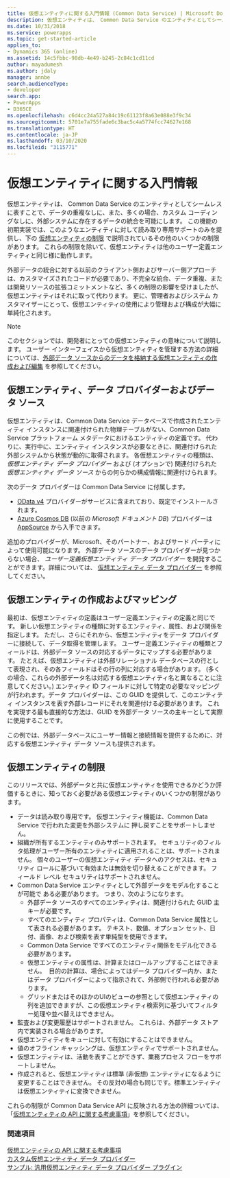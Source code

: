```yaml
---
title: 仮想エンティティに関する入門情報 (Common Data Service) | Microsoft Docs
description: 仮想エンティティは、 Common Data Service のエンティティとしてシームレスに表すことで、データの重複なしに、また、多くの場合、カスタム コーディングなしに、外部システムに存在するデータの統合を可能にします。
ms.date: 10/31/2018
ms.service: powerapps
ms.topic: get-started-article
applies_to:
- Dynamics 365 (online)
ms.assetid: 14c5fbbc-98db-4e49-b245-2c84c1cd11cd
author: mayadumesh
ms.author: jdaly
manager: annbe
search.audienceType:
- developer
search.app:
- PowerApps
- D365CE
ms.openlocfilehash: c6d4cc24a527a84c19c61123f8a63e088e3f9c34
ms.sourcegitcommit: 5701e7a755fade6c3bac5c4a5774fcc74627e168
ms.translationtype: HT
ms.contentlocale: ja-JP
ms.lasthandoff: 03/10/2020
ms.locfileid: "3115771"
---
```

# <a name="get-started-with-virtual-entities"></a>仮想エンティティに関する入門情報

仮想エンティティは、 Common Data Service のエンティティとしてシームレスに表すことで、データの重複なしに、また、多くの場合、カスタム コーディングなしに、外部システムに存在するデータの統合を可能にします。 この機能の初期実装では、このようなエンティティに対して読み取り専用サポートのみを提供し、下の [仮想エンティティの制限](#limitations-of-virtual-entities) で説明されているその他のいくつかの制限があります。 これらの制限を除いて、仮想エンティティは他のユーザー定義エンティティと同じ様に動作します。 

外部データの統合に対する以前のクライアント側およびサーバー側アプローチは、カスタマイズされたコードが必要であり、不完全な統合、データ重複、または開発リソースの拡張コミットメントなど、多くの制限の影響を受けましたが、仮想エンティティはそれに取って代わります。  更に、管理者およびシステム カスタマイザーにとって、仮想エンティティの使用により管理および構成が大幅に単純化されます。

> [!NOTE]
> このセクションでは、開発者にとっての仮想エンティティの意味について説明します。 ユーザー インターフェイスから仮想エンティティを管理する方法の詳細については、[外部データ ソースからのデータを格納する仮想エンティティの作成および編集](../../../maker/common-data-service/create-edit-virtual-entities.md) を参照してください。

## <a name="virtual-entities-data-providers-and-data-sources"></a>仮想エンティティ、データ プロバイダーおよびデータ ソース

仮想エンティティは、Common Data Service データベースで作成されたエンティティ インスタンスに関連付けられた物理テーブルがない、Common Data Service プラットフォーム メタデータにおけるエンティティの定義です。 代わりに、実行中に、エンティティ インスタンスが必要なときに、関連付けられた外部システムから状態が動的に取得されます。 各仮想エンティティの種類は、 *仮想エンティティ データ プロバイダー* および (オプションで) 関連付けられた *仮想エンティティ データ ソース* からの何らかの構成情報に関連付けられます。 

<!-- TODO:
A data provider is a particular type of Common Data Service plug-in, which is registered against CRUD events that occur in the platform. This initial release only supports READ operations. More information: [Write a plug-in](../write-plugin.md) -->

次のデータ プロバイダーは Common Data Service に付属します。
- [OData v4](https://www.odata.org/documentation/) プロバイダーがサービスに含まれており、既定でインストールされます。
- [Azure Cosmos DB](https://docs.microsoft.com/azure/cosmos-db) (以前の *Microsoft ドキュメント DB*) プロバイダーは [AppSource](https://appsource.microsoft.com) から入手できます。

追加のプロバイダーが、Microsoft、そのパートナー、およびサード パーティによって使用可能になります。 外部データ ソースのデータ プロバイダーが見つからない場合、 *ユーザー定義仮想エンティティ データ プロバイダー* を開発することができます。詳細については、 [仮想エンティティ データ プロバイダー](custom-ve-data-providers.md) を参照してください。

## <a name="virtual-entity-creation-and-mapping"></a>仮想エンティティの作成およびマッピング

最初は、仮想エンティティの定義はユーザー定義エンティティの定義と同じです。 新しい仮想エンティティの種類に対するエンティティ、属性、および関係を指定します。 ただし、さらにそれから、仮想エンティティをデータ プロバイダーに接続して、データ取得を管理します。 ユーザー定義エンティティの種類とフィールドは、外部データ ソースの対応するデータにマップする必要があります。  たとえば、仮想エンティティは外部リレーショナル データベースの行として表現され、その各フィールドはその行の列に対応する場合があります。  (多くの場合、これらの外部データ名は対応する仮想エンティティ名と異なることに注意してください。) エンティティ ID フィールドに対して特定の必要なマッピングが行われます。データ プロバイダーは、この GUID を提供して、このエンティティ インスタンスを表す外部レコードにそれを関連付ける必要があります。 これを実現する最も直接的な方法は、GUID を外部データ ソースの主キーとして実際に使用することです。  

この例では、外部データベースにユーザー情報と接続情報を提供するために、対応する仮想エンティティ データ ソースも提供されます。

## <a name="limitations-of-virtual-entities"></a>仮想エンティティの制限

このリリースでは、外部データと共に仮想エンティティを使用できるかどうか評価するときに、知っておく必要がある仮想エンティティのいくつかの制限があります。
- データは読み取り専用です。 仮想エンティティ機能は、Common Data Service で行われた変更を外部システムに 押し戻すことをサポートしません。
- 組織が所有するエンティティのみサポートされます。 セキュリティのフィルタ処理がユーザー所有のエンティティに適用されることは、サポートされません。 個々のユーザーの仮想エンティティ データへのアクセスは、セキュリティ ロールに基づいて有効または無効を切り替えることができます。 フィールド レベル セキュリティはサポートされません。
- Common Data Service エンティティとして外部データをモデル化することが可能で ある必要があります。 つまり、次のようになります。
    - 外部データ ソースのすべてのエンティティは、関連付けられた GUID 主キーが必要です。  
    - すべてのエンティティ プロパティは、Common Data Service 属性として表される必要があります。 テキスト、数値、オプション セット、日付、画像、および検索を表す単純型を使用できます。 
    - Common Data Service ですべてのエンティティ関係をモデル化できる必要があります。
    - 仮想エンティティの属性は、計算またはロールアップすることはできません。  目的の計算は、場合によってはデータ プロバイダー内か、またはデータ プロバイダーによって指示されて、外部側で行われる必要があります。
    - グリッドまたはそのほかのUIのビューの参照として仮想エンティティの列を追加できますが、この仮想エンティティ検索列に基づいてフィルター処理や並べ替えはできません。
- 監査および変更履歴はサポートされません。  これらは、外部データ ストア内で実装される場合があります。
- 仮想エンティティをキューに対して有効にすることはできません。
- 値のオフライン キャッシングは、仮想エンティティでサポートされません。
- 仮想エンティティは、活動を表すことができず、業務プロセス フローをサポートしません。
- 作成されると、仮想エンティティは標準 (非仮想) エンティティになるように変更することはできません。  その反対の場合も同じです。標準エンティティは仮想エンティティに変換できません。

これらの制限が Common Data Service API に反映される方法の詳細ついては、「[仮想エンティティの API に関する考慮事項](api-considerations-ve.md)」を参照してください。 

### <a name="see-also"></a>関連項目

[仮想エンティティの API に関する考慮事項](api-considerations-ve.md)<br />
[カスタム仮想エンティティ データ プロバイダー](custom-ve-data-providers.md)<br />
[サンプル: 汎用仮想エンティティ データ プロバイダー プラグイン](sample-generic-ve-plugin.md)
